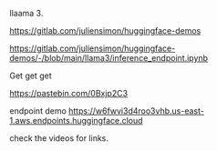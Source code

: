

llaama 3.

https://gitlab.com/juliensimon/huggingface-demos

https://gitlab.com/juliensimon/huggingface-demos/-/blob/main/llama3/inference_endpoint.ipynb

Get get get

https://pastebin.com/0Bxjp2C3

endpoint demo
https://w6fwvi3d4roo3vhb.us-east-1.aws.endpoints.huggingface.cloud





check the videos for links.
